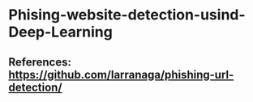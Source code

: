 # Phising-website-detection-usind-Deep-Learning
## References: https://github.com/larranaga/phishing-url-detection/

